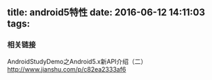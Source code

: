 title: android5特性
date: 2016-06-12 14:11:03
tags:
---
### 相关链接
 AndroidStudyDemo之Android5.x新API介绍（二）http://www.jianshu.com/p/c82ea2333af6